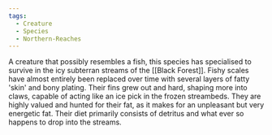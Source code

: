 ```yaml
---
tags:
  - Creature
  - Species
  - Northern-Reaches
---
```

A creature that possibly resembles a fish, this species has specialised to survive in the icy subterran streams of the [[Black Forest]]. Fishy scales have almost entirely been replaced over time with several layers of fatty 'skin' and bony plating. Their fins grew out and hard, shaping more into claws, capable of acting like an ice pick in the frozen streambeds. 
They are highly valued and hunted for their fat, as it makes for an unpleasant but very energetic fat. 
Their diet primarily consists of detritus and what ever so happens to drop into the streams. 